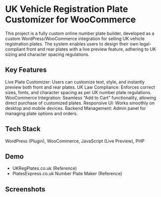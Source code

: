# UK Vehicle Registration Plate Customizer for WooCommerce

This project is a fully custom online number plate builder, developed as a custom WordPress/WooCommerce integration for selling UK vehicle registration plates. The system enables users to design their own legal-compliant front and rear plates with a live preview feature, adhering to UK sizing and character spacing regulations.

## Key Features

Live Plate Customizer: Users can customize text, style, and instantly preview both front and rear plates.
UK Law Compliance: Enforces correct sizes, fonts, and character spacing as per UK number plate regulations.
WooCommerce Integration: Seamless “Add to Cart” functionality, allowing direct purchase of customized plates.
Responsive UI: Works smoothly on desktop and mobile devices.
Backend Management: Admin panel for managing plate options and orders.

## Tech Stack

WordPress (Plugin), WooCommerce, JavaScript (Live Preview), PHP

## Demo

- UKRegPlates.co.uk (Reference)
- PlatesExpress.co.uk Number Plate Maker (Reference)

## Screenshots 
